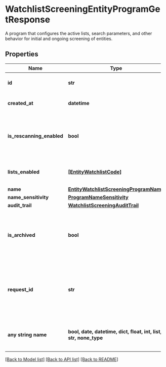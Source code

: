 # WatchlistScreeningEntityProgramGetResponse

A program that configures the active lists, search parameters, and other behavior for initial and ongoing screening of entities.

## Properties
Name | Type | Description | Notes
------------ | ------------- | ------------- | -------------
**id** | **str** | ID of the associated entity program. | 
**created_at** | **datetime** | An ISO8601 formatted timestamp. | 
**is_rescanning_enabled** | **bool** | Indicator specifying whether the program is enabled and will perform daily rescans. | 
**lists_enabled** | [**[EntityWatchlistCode]**](EntityWatchlistCode.md) | Watchlists enabled for the associated program | 
**name** | [**EntityWatchlistScreeningProgramName**](EntityWatchlistScreeningProgramName.md) |  | 
**name_sensitivity** | [**ProgramNameSensitivity**](ProgramNameSensitivity.md) |  | 
**audit_trail** | [**WatchlistScreeningAuditTrail**](WatchlistScreeningAuditTrail.md) |  | 
**is_archived** | **bool** | Archived programs are read-only and cannot screen new customers nor participate in ongoing monitoring. | 
**request_id** | **str** | A unique identifier for the request, which can be used for troubleshooting. This identifier, like all Plaid identifiers, is case sensitive. | 
**any string name** | **bool, date, datetime, dict, float, int, list, str, none_type** | any string name can be used but the value must be the correct type | [optional]

[[Back to Model list]](../README.md#documentation-for-models) [[Back to API list]](../README.md#documentation-for-api-endpoints) [[Back to README]](../README.md)



